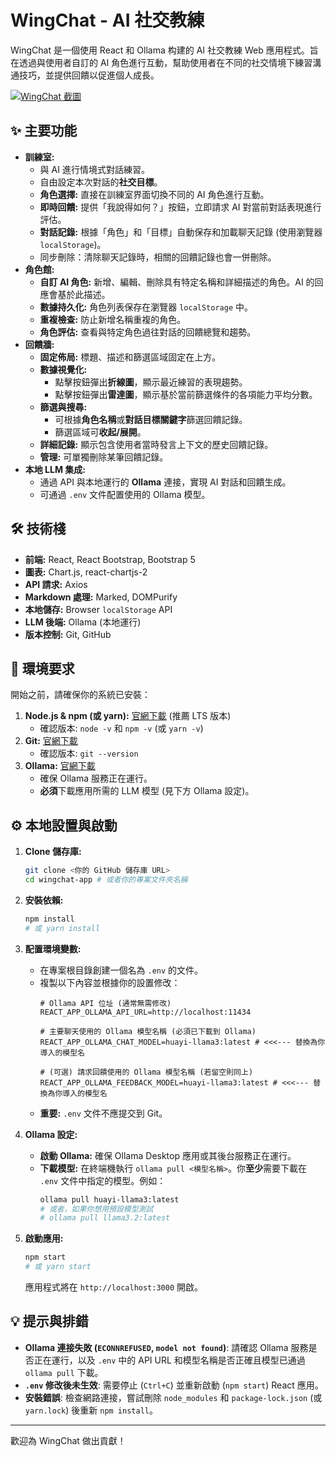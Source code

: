 # WingChat - AI 社交教練

WingChat 是一個使用 React 和 Ollama 构建的 AI 社交教練 Web 應用程式。旨在透過與使用者自訂的 AI 角色進行互動，幫助使用者在不同的社交情境下練習溝通技巧，並提供回饋以促進個人成長。

[![WingChat 截圖](圖片連結)](圖片連結) <!-- 建議放一張應用截圖 -->

## ✨ 主要功能

*   **訓練室:**
    *   與 AI 進行情境式對話練習。
    *   自由設定本次對話的**社交目標**。
    *   **角色選擇:** 直接在訓練室界面切換不同的 AI 角色進行互動。
    *   **即時回饋:** 提供「我說得如何？」按鈕，立即請求 AI 對當前對話表現進行評估。
    *   **對話記錄:** 根據「角色」和「目標」自動保存和加載聊天記錄 (使用瀏覽器 `localStorage`)。
    *   同步刪除：清除聊天記錄時，相關的回饋記錄也會一併刪除。
*   **角色館:**
    *   **自訂 AI 角色:** 新增、編輯、刪除具有特定名稱和詳細描述的角色。AI 的回應會基於此描述。
    *   **數據持久化:** 角色列表保存在瀏覽器 `localStorage` 中。
    *   **重複檢查:** 防止新增名稱重複的角色。
    *   **角色評估:** 查看與特定角色過往對話的回饋總覽和趨勢。
*   **回饋牆:**
    *   **固定佈局:** 標題、描述和篩選區域固定在上方。
    *   **數據視覺化:**
        *   點擊按鈕彈出**折線圖**，顯示最近練習的表現趨勢。
        *   點擊按鈕彈出**雷達圖**，顯示基於當前篩選條件的各項能力平均分數。
    *   **篩選與搜尋:**
        *   可根據**角色名稱**或**對話目標關鍵字**篩選回饋記錄。
        *   篩選區域可**收起/展開**。
    *   **詳細記錄:** 顯示包含使用者當時發言上下文的歷史回饋記錄。
    *   **管理:** 可單獨刪除某筆回饋記錄。
*   **本地 LLM 集成:**
    *   通過 API 與本地運行的 **Ollama** 連接，實現 AI 對話和回饋生成。
    *   可通過 `.env` 文件配置使用的 Ollama 模型。

## 🛠️ 技術棧

*   **前端:** React, React Bootstrap, Bootstrap 5
*   **圖表:** Chart.js, react-chartjs-2
*   **API 請求:** Axios
*   **Markdown 處理:** Marked, DOMPurify
*   **本地儲存:** Browser `localStorage` API
*   **LLM 後端:** Ollama (本地運行)
*   **版本控制:** Git, GitHub

## 🚀 環境要求

開始之前，請確保你的系統已安裝：

1.  **Node.js & npm (或 yarn):** [官網下載](https://nodejs.org/) (推薦 LTS 版本)
    *   確認版本: `node -v` 和 `npm -v` (或 `yarn -v`)
2.  **Git:** [官網下載](https://git-scm.com/)
    *   確認版本: `git --version`
3.  **Ollama:** [官網下載](https://ollama.ai/)
    *   確保 Ollama 服務正在運行。
    *   **必須**下載應用所需的 LLM 模型 (見下方 Ollama 設定)。

## ⚙️ 本地設置與啟動

1.  **Clone 儲存庫:**
    ```bash
    git clone <你的 GitHub 儲存庫 URL>
    cd wingchat-app # 或者你的專案文件夾名稱
    ```

2.  **安裝依賴:**
    ```bash
    npm install
    # 或 yarn install
    ```

3.  **配置環境變數:**
    *   在專案根目錄創建一個名為 `.env` 的文件。
    *   複製以下內容並根據你的設置修改：
        ```env
        # Ollama API 位址 (通常無需修改)
        REACT_APP_OLLAMA_API_URL=http://localhost:11434

        # 主要聊天使用的 Ollama 模型名稱 (必須已下載到 Ollama)
        REACT_APP_OLLAMA_CHAT_MODEL=huayi-llama3:latest # <<<--- 替換為你導入的模型名

        # (可選) 請求回饋使用的 Ollama 模型名稱 (若留空則同上)
        REACT_APP_OLLAMA_FEEDBACK_MODEL=huayi-llama3:latest # <<<--- 替換為你導入的模型名
        ```
    *   **重要:** `.env` 文件不應提交到 Git。

4.  **Ollama 設定:**
    *   **啟動 Ollama:** 確保 Ollama Desktop 應用或其後台服務正在運行。
    *   **下載模型:** 在終端機執行 `ollama pull <模型名稱>`。你**至少**需要下載在 `.env` 文件中指定的模型。例如：
        ```bash
        ollama pull huayi-llama3:latest
        # 或者，如果你想用預設模型測試
        # ollama pull llama3.2:latest
        ```

5.  **啟動應用:**
    ```bash
    npm start
    # 或 yarn start
    ```
    應用程式將在 `http://localhost:3000` 開啟。

## 💡 提示與排錯

*   **Ollama 連接失敗 (`ECONNREFUSED`, `model not found`)**: 請確認 Ollama 服務是否正在運行，以及 `.env` 中的 API URL 和模型名稱是否正確且模型已通過 `ollama pull` 下載。
*   **`.env` 修改後未生效**: 需要停止 (`Ctrl+C`) 並重新啟動 (`npm start`) React 應用。
*   **安裝錯誤**: 檢查網路連接，嘗試刪除 `node_modules` 和 `package-lock.json` (或 `yarn.lock`) 後重新 `npm install`。

---

歡迎為 WingChat 做出貢獻！

